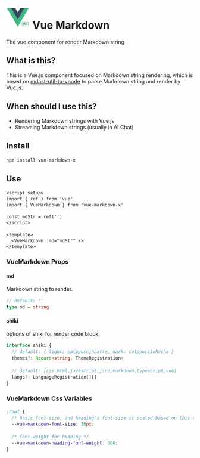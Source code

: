 # ![Logo](./playground/public/logo.svg) Vue Markdown

The vue component for render Markdown string

## What is this?

This is a Vue.js component focused on Markdown string rendering, which is based on [mdast-util-to-vnode](https://github.com/litingyes/mdast-util-to-vnode) to parse Markdown string and render by Vue.js.

## When should I use this?

- Rendering Markdown strings with Vue.js
- Streaming Markdown strings (usually in AI Chat)

## Install

```base
npm install vue-markdown-x
```

## Use

```vue
<script setup>
import { ref } from 'vue'
import { VueMarkdown } from 'vue-markdown-x'

const mdStr = ref('')
</script>

<template>
  <VueMarkdown :md="mdStr" />
</template>
```

### VueMarkdown Props

#### md

Markdown string to render.

```ts
// default: ''
type md = string
```

#### shiki

options of shiki for render code block.

```ts
interface shiki {
  // default: { light: catppuccinLatte, dark: catppuccinMocha }
  themes?: Record<string, ThemeRegistration>

  // default: [css,html,javascript,json,markdown,typescript,vue]
  langs?: LanguageRegistration[][]
}
```

### VueMarkdown Css Variables

```css
:root {
  /* basic font-size, and heading's font-size is scaled based on this value. */
  --vue-markdown-font-size: 16px;

  /* font-weight for heading */
  --vue-markdown-heading-font-weight: 600;
}
```

